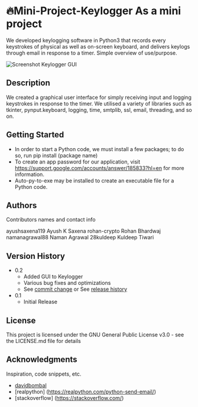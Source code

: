 # 🔥Mini-Project-Keylogger As a mini project
We developed keylogging software in Python3 that records every keystrokes of physical as
well as on-screen keyboard, and delivers keylogs through email in response to a timer.
Simple overview of use/purpose.


![Screenshot Keylogger GUI](https://media-exp1.licdn.com/dms/image/C4D22AQGjimccCyXAbw/feedshare-shrink_800/0/1662678525544?e=1665619200&v=beta&t=O_DlOqxLdwukZaBF_fJgu_Z2LgTV8lJzJcYGz9VQV5g)


## Description
We created a graphical user interface for simply receiving input and logging keystrokes in response to the timer. We utilised a variety of libraries such as tkinter, pynput.keyboard, logging, time, smtplib, ssl, email, threading, and so on.
## Getting Started
* In order to start a Python code, we must install a few packages; to do so, run pip install (package name)
* To create an app password for our application, visit https://support.google.com/accounts/answer/185833?hl=en for more information.
* Auto-py-to-exe may be installed to create an executable file for a Python code.

## Authors

Contributors names and contact info

ayushsaxena119 Ayush K Saxena
rohan-crypto Rohan Bhardwaj 
namanagrawal88 Naman Agrawal
28kuldeep Kuldeep Tiwari 


## Version History

* 0.2
    * Added GUI to Keylogger
    * Various bug fixes and optimizations
    * See [commit change]() or See [release history]()
* 0.1
    * Initial Release

## License

This project is licensed under the GNU General Public License v3.0 - see the LICENSE.md file for details

## Acknowledgments

Inspiration, code snippets, etc.
* [davidbombal](https://github.com/davidbombal/CompTIA-Security-Plus/blob/main/python-keylogger)
* [realpython] (https://realpython.com/python-send-email/)
* [stackoverflow] (https://stackoverflow.com/)
